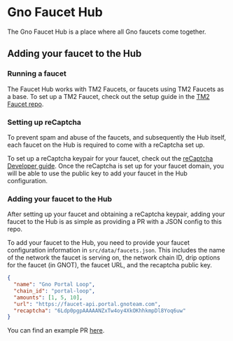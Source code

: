 # Gno Faucet Hub
The Gno Faucet Hub is a place where all Gno faucets come together.

## Adding your faucet to the Hub

### Running a faucet
The Faucet Hub works with TM2 Faucets, or faucets using TM2 Faucets as a base.
To set up a TM2 Faucet, check out the setup guide in the 
[TM2 Faucet repo](https://github.com/gnolang/faucet).

### Setting up reCaptcha
To prevent spam and abuse of the faucets, and subsequently the Hub itself, 
each faucet on the Hub is required to come with a reCaptcha set up. 

To set up a reCaptcha keypair for your faucet, check out the [reCaptcha Developer 
guide](https://developers.google.com/recaptcha). Once the reCaptcha is set up for your faucet domain, you will be
able to use the public key to add your faucet in the Hub configuration.

### Adding your faucet to the Hub
After setting up your faucet and obtaining a reCaptcha keypair, adding your faucet 
to the Hub is as simple as providing a PR with a JSON config to this repo.

To add your faucet to the Hub, you need to provide your faucet configuration
information in `src/data/faucets.json`. This includes the name of the network
the faucet is serving on, the network chain ID, drip options for the faucet (in
GNOT), the faucet URL, and the recaptcha public key. 

```json
{
  "name": "Gno Portal Loop",
  "chain_id": "portal-loop",
  "amounts": [1, 5, 10],
  "url": "https://faucet-api.portal.gnoteam.com",
  "recaptcha": "6Ldp0pgpAAAAANZxTw4oy4XkOKhhkmpDl8Yoq6uw"
}
```

You can find an example PR [here](https://github.com/gnolang/faucet-hub/pull/16).
